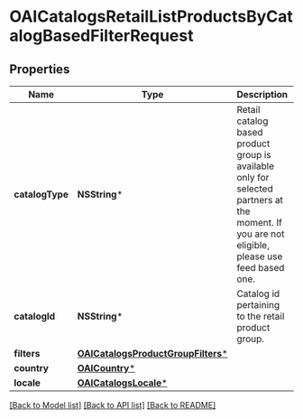 # OAICatalogsRetailListProductsByCatalogBasedFilterRequest

## Properties
Name | Type | Description | Notes
------------ | ------------- | ------------- | -------------
**catalogType** | **NSString*** | Retail catalog based product group is available only for selected partners at the moment. If you are not eligible, please use feed based one. | 
**catalogId** | **NSString*** | Catalog id pertaining to the retail product group. | 
**filters** | [**OAICatalogsProductGroupFilters***](OAICatalogsProductGroupFilters.md) |  | 
**country** | [**OAICountry***](OAICountry.md) |  | 
**locale** | [**OAICatalogsLocale***](OAICatalogsLocale.md) |  | 

[[Back to Model list]](../README.md#documentation-for-models) [[Back to API list]](../README.md#documentation-for-api-endpoints) [[Back to README]](../README.md)


